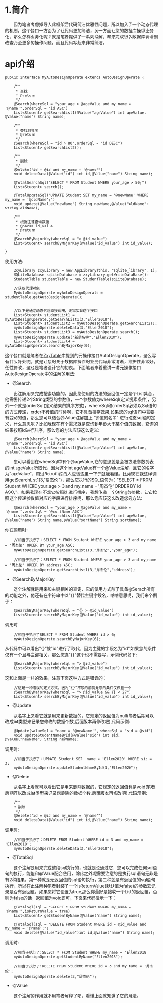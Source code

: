 
# 1.简介

&emsp;&emsp;因为笔者考虑掉导入此框架后代码简洁优雅性问题，所以加入了一个动态代理的机制，这个接口一方面为了让代码更加简洁，另一方面让您的数据库操纵业务化，那么怎样业务化呢？就是笔者提供了一系列注解，帮您完成很多数据库表增删改查乃至更多的操作问题，而且代码写起来非常简洁。

# api介绍  

    public interface MyAutoDesignOperate extends AutoDesignOperate {

        /**
         * 查找
         * @return
         */
        @Search(whereSql = "your_age > @ageValue and my_name = '@name'",orderSql = "id ASC")
        List<Student> getSearchList1(@Value("ageValue") int ageValue, @Value("name") String name);

        /**
         * 查找且排序
         * @return
         */
        @Search(whereSql = "id > 80",orderSql = "id DESC")
        List<Student> getSearchList2();

        /**
         * 删除
         */
        @Delete("id = @id and my_name = '@name'")
        void deleteData(@Value("id") int id,@Value("name") String name);

        @TotalSearchSql("SELECT * FROM Student WHERE your_age > 50;")
        List<Student> search();

        @TotalUpdateSql("UPDATE Student SET my_name = '@newName' WHERE my_name = '@oldName';")
        void update(@Value("newName") String newName,@Value("oldName") String oldName);

        /**
         * 根据主键查询数据
         * @param id_value
         * @return
         */
        @SearchByMajorKey(whereSql = "> @id_value")
        List<Student> searchByMajorKey(@Value("id_value") int id_value);

    } 

使用方法:  

        ZxyLibrary zxyLibrary = new AppLibrary(this, "sqlite_library", 1);
        SQLiteDatabase sqLiteDatabase = zxyLibrary.getWriteDataBase();
        StudentTable studentTable = new StudentTable(sqLiteDatabase);

        //获取代理对象
        MyAutoDesignOperate myAutoDesignOperate = studentTable.getAutoDesignOperate();
        

        //以下是通过动态代理直接调用，无需实现这个接口
        List<Student> studentList1 = myAutoDesignOperate.getSearchList1(3,"Ellen2018");
        List<Student> studentList2 = myAutoDesignOperate.getSearchList2();
        myAutoDesignOperate.deleteData(3,"Ellen2018");
        List<Student> studentList3 = myAutoDesignOperate.search();
        myAutoDesignOperate.update("新的名字","Ellen2018");
        List<Student> studentList4 = myAutoDesignOperate.searchByMajorKey(0);


这个接口就是笔者在[ZxyTable](https://github.com/Ellen2018/DhcSQLite/blob/master/ZxyTable.md)中提到的元操作接口AutoDesignOperate，这么写有什么好处呢，就是让您的关于数据库操作的业务代码非常清晰，维护性非常好，任性修改，这也是笔者设计它的初衷。下面笔者来着重讲一讲元操作接口AutoDesignOperate中的注解的用法:

- @Search

&emsp;&emsp;此注解用来完成搜素功能的，因此您使用的方法的返回值一定是个List集合，他需要传递2个String类型的参数值，一个参数值为whereSql(定义搜素条件)，另外一个就是orderSql(定义结果的排序方式)，whereSql和orderSql必须以Sql语句的方式传递，order不传值的时候啊，它不具备排序效果,如果您的sql语句中需要有变动的值，那么您可以结合@Value注解加上 “@值的名字” 进行动态sql语句定义，什么意思呢？比如我现在有个需求就是查询到年龄大于某个值的数据，查询的结果按照id进行升序，那么您的方法应该这么定义:

        @Search(whereSql = "your_age > @ageValue and my_name = '@name'",orderSql = "id ASC")
        List<Student> getSearchList1(@Value("ageValue") int ageValue, @Value("name") String name);

&emsp;&emsp;您可以看到在whereSql中有个@ageValue,它的意思就是会被方法参数列表的int ageValue所取代，因为这个int ageValue有一个@Value注解，且它的名字为"ageValue"，用过Retrofit库的人应该这里一下子就能看懂。比如现在我这样调用getSearchList1(3,"周杰伦")，那么它执行的SQL语句为："SELECT * FROM Student WHERE your_age > 3 and my_name = '周杰伦' ORDER BY id ASC;"，如果我现在不想它按照id 进行排序，我想传递一个String的参数，让它按照这个传递参数值对应的字段进行排序呢，那么您应该这么改造您的方法:  



        @Search(whereSql = "your_age > @ageValue and my_name = '@name'",orderSql = "@sortName ASC")
        List<Student> getSearchList1(@Value("ageValue") int ageValue, @Value("name") String name,@Value("sortName") String sortName);

你在调用时:

        //相当于执行了：SELECT * FROM Student WHERE your_age > 3 and my_name = '周杰伦' ORDER BY your_age ASC;
        myAutoDesignOperate.getSearchList1(3,"周杰伦","your_age");

        //相当于执行了：SELECT * FROM Student WHERE your_age > 3 and my_name = '周杰伦' ORDER BY address ASC;
        myAutoDesignOperate.getSearchList1(3,"周杰伦","address");

- @SearchByMajorKey

&emsp;&emsp;这个注解就是用来和主键相关的查询，它的使用方式除了具备@Serach所有的功能之外，他还有在字符串中以"{}"替代主键字段名，啥啥意思呢，我们来个例子： 

        @SearchByMajorKey(whereSql = "{} > @id_value")
        List<Student> searchByMajorKey(@Value("id_value") int id_value);

调用时

        //相当于执行了SELECT * FROM Student WHERE id > 6;
        myAutoDesignOperate.searchByMajorKey(6);

从代码中可以看出"{}"被"id"进行了取代，因为主键的字段名为"id",如果您的条件仅有一个且与主键相关，那么您连"{}"这个也不需要写，示例代码如下:  

        @SearchByMajorKey(whereSql = "> @id_value")
        List<Student> searchByMajorKey(@Value("id_value") int id_value);

这和上面是一样的效果，注意下面这种方式是错误的：

        //这是一种错误的定义方式，因为“{}”不写的前提是您的条件仅仅且一个
        @SearchByMajorKey(whereSql = "> @id_value && {} < 27")
        List<Student> searchByMajorKey(@Value("id_value") int id_value);

- @Update  

&emsp;&emsp;从名字上来看它就是用来更新数据的，它规定的返回值为null(笔者后期可以改成int类型来记录您修改的数据个数,后面版本再修改吧),代码示例:

        @Update(valueSql = "name = '@newName'", whereSql = "sid = @sid")
        void updateStudentNameById(@Value("sid") int sid, @Value("newName") String newName);

调用时:  

        //相当于执行了：UPDATE Student SET  name = 'Ellen2020' WHERE sid = 3;
        myAutoDesignOperate.updateStudentNameById(3,"Ellen2020");

- @Delete 

&emsp;&emsp;从名字上看就可以看出它是用来删除数据的，它规定的返回值也是void(笔者后期可以改成int类型来记录您删除的数据个数,后面版本再修改吧),代码示例:

        /**
        * 删除
         */
        @Delete("id = @id and my_name = '@name'")
        void deleteData(@Value("id") int id,@Value("name") String name);  

调用时: 

        //相当于执行了：DELETE FROM Student WHERE id = 3 and my_name = 'Ellen2018';
        myAutoDesignOperate.deleteData(3,"Ellen2018");

- @TotalSql  

&emsp;&emsp;这个注解是用来完成整段sql执行的，也就是说通过它，您可以完成任何sql语句的执行，能能和@Value配合使用，除此之外呢需要注意的是执行sql语句无非是有2种结果，第一种就是无返回值的sql语句执行，第二种就是有返回值的sql语句执行，所以在此注解种笔者封装了一个isReturnValue(默认值为false)的参数去记录是否有返回值，如果您将它设置为true,那么你最好是接收一个List的返回值，否则为false的话，返回值为void即可，下面来代码演示一下：  

        @TotalSql(sql = "SELECT * FROM Student WHERE my_name = '@name'",isReturnValue = true)
        List<Student> getStudentByName(@Value("name") String name);

        @TotalSql(sql = "DELETE FROM Student WHERE id = @id_value and my_name = '@name';")
        void delete(@Value("id_value")int id,@Value("name") String name);

调用时:  

        //相当于执行了:SELECT * FROM Student WHERE my_name = 'Ellen2018'
        myAutoDesignOperate.getStudentByName("Ellen2018");

        //相当于执行了:DELETE FROM Student WHERE id = 3 and my_name = '周杰伦';
        myAutoDesignOperate.delete(3,"周杰伦");

- @Value 

&emsp;&emsp;这个注解的作用就不用笔者解释了吧，看懂上面就知道了它的用法。
